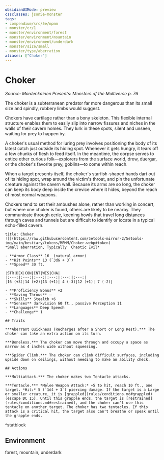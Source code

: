 ```yaml
---
obsidianUIMode: preview
cssclasses: json5e-monster
tags:
- compendium/src/5e/mpmm
- monster/cr/1
- monster/environment/forest
- monster/environment/mountain
- monster/environment/underdark
- monster/size/small
- monster/type/aberration
aliases: ["Choker"]
---
```

# Choker
*Source: Mordenkainen Presents: Monsters of the Multiverse p. 76*  

The choker is a subterranean predator far more dangerous than its small size and spindly, rubbery limbs would suggest.

Chokers have cartilage rather than a bony skeleton. This flexible internal structure enables them to easily slip into narrow fissures and niches in the walls of their cavern homes. They lurk in these spots, silent and unseen, waiting for prey to happen by.

A choker's usual method for luring prey involves positioning the body of its latest catch just outside its hiding spot. Whenever it gets hungry, it tears off a few chunks of flesh to feed itself. In the meantime, the corpse serves to entice other curious folk—explorers from the surface world, drow, duergar, or the choker's favorite prey, goblins—to come within reach.

When a target presents itself, the choker's starfish-shaped hands dart out of its hiding spot, wrap around the victim's throat, and pin the unfortunate creature against the cavern wall. Because its arms are so long, the choker can keep its body deep inside the crevice where it hides, beyond the reach of most normal weapons.

Chokers tend to set their ambushes alone, rather than working in concert, but where one choker is found, others are likely to be nearby. They communicate through eerie, keening howls that travel long distances through caves and tunnels but are difficult to identify or locate in a typical echo-filled cavern.

```ad-statblock
title: Choker
![](https://raw.githubusercontent.com/5etools-mirror-2/5etools-img/main/bestiary/tokens/MPMM/Choker.webp#token)
*Small aberration, Typically  Chaotic Evil*

- **Armor Class** 16  (natural armor)
- **Hit Points** 13 (`3d6 + 3`)
- **Speed** 30 ft.

|STR|DEX|CON|INT|WIS|CHA|
|:---:|:---:|:---:|:---:|:---:|:---:|
|16 (+3)|14 (+2)|13 (+1)| 4 (-3)|12 (+1)| 7 (-2)|

- **Proficiency Bonus** +2
- **Saving Throws** ⏤
- **Skills** Stealth +6
- **Senses** darkvision 60 ft., passive Perception 11
- **Languages** Deep Speech
- **Challenge** 1

## Traits

***Aberrant Quickness (Recharges after a Short or Long Rest).*** The choker can take an extra action on its turn.

***Boneless.*** The choker can move through and occupy a space as narrow as 4 inches wide without squeezing.

***Spider Climb.*** The choker can climb difficult surfaces, including upside down on ceilings, without needing to make an ability check.

## Actions

***Multiattack.*** The choker makes two Tentacle attacks.

***Tentacle.*** *Melee Weapon Attack:* +5 to hit, reach 10 ft., one target. *Hit:* 5 (`1d4 + 3`) piercing damage. If the target is a Large or smaller creature, it is [grappled](rules/conditions.md#grappled) (escape DC 15). Until this grapple ends, the target is [restrained](rules/conditions.md#restrained), and the choker can't use this tentacle on another target. The choker has two tentacles. If this attack is a critical hit, the target also can't breathe or speak until the grapple ends.
```
^statblock

## Environment

forest, mountain, underdark